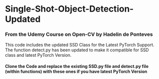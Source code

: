 # Single-Shot-Object-Detection-Updated
### From the Udemy Course on Open-CV by Hadelin de Ponteves

This code includes the updated SSD Class for the Latest PyTorch Support.
The function detect.py has been updated to make it compatible for SSD class and latest PyTorch Version.

#### Clone the Code and replace the existing SSD.py file and detect.py file (within functions) with these ones if you have latest PyTorch Version 
